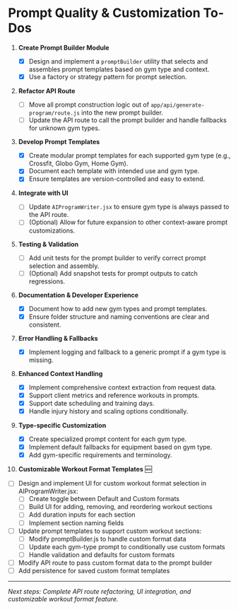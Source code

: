 # Prompt Quality & Customization To-Dos

1. **Create Prompt Builder Module**

   - [x] Design and implement a `promptBuilder` utility that selects and assembles prompt templates based on gym type and context.
   - [x] Use a factory or strategy pattern for prompt selection.

2. **Refactor API Route**

   - [ ] Move all prompt construction logic out of `app/api/generate-program/route.js` into the new prompt builder.
   - [ ] Update the API route to call the prompt builder and handle fallbacks for unknown gym types.

3. **Develop Prompt Templates**

   - [x] Create modular prompt templates for each supported gym type (e.g., Crossfit, Globo Gym, Home Gym).
   - [x] Document each template with intended use and gym type.
   - [x] Ensure templates are version-controlled and easy to extend.

4. **Integrate with UI**

   - [ ] Update `AIProgramWriter.jsx` to ensure gym type is always passed to the API route.
   - [ ] (Optional) Allow for future expansion to other context-aware prompt customizations.

5. **Testing & Validation**

   - [ ] Add unit tests for the prompt builder to verify correct prompt selection and assembly.
   - [ ] (Optional) Add snapshot tests for prompt outputs to catch regressions.

6. **Documentation & Developer Experience**

   - [x] Document how to add new gym types and prompt templates.
   - [x] Ensure folder structure and naming conventions are clear and consistent.

7. **Error Handling & Fallbacks**

   - [x] Implement logging and fallback to a generic prompt if a gym type is missing.

8. **Enhanced Context Handling**

   - [x] Implement comprehensive context extraction from request data.
   - [x] Support client metrics and reference workouts in prompts.
   - [x] Support date scheduling and training days.
   - [x] Handle injury history and scaling options conditionally.

9. **Type-specific Customization**

   - [x] Create specialized prompt content for each gym type.
   - [x] Implement default fallbacks for equipment based on gym type.
   - [x] Add gym-specific requirements and terminology.

10. **Customizable Workout Format Templates** 🆕

- [ ] Design and implement UI for custom workout format selection in AIProgramWriter.jsx:
  - [ ] Create toggle between Default and Custom formats
  - [ ] Build UI for adding, removing, and reordering workout sections
  - [ ] Add duration inputs for each section
  - [ ] Implement section naming fields
- [ ] Update prompt templates to support custom workout sections:
  - [ ] Modify promptBuilder.js to handle custom format data
  - [ ] Update each gym-type prompt to conditionally use custom formats
  - [ ] Handle validation and defaults for custom formats
- [ ] Modify API route to pass custom format data to the prompt builder
- [ ] Add persistence for saved custom format templates

---

_Next steps: Complete API route refactoring, UI integration, and customizable workout format feature._
